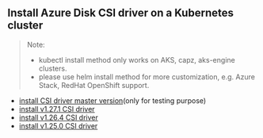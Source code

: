 ## Install Azure Disk CSI driver on a Kubernetes cluster
> Note: 
>  - kubectl install method only works on AKS, capz, aks-engine clusters.
>  - please use helm install method for more customization, e.g. Azure Stack, RedHat OpenShift support.
> 
 - [install CSI driver master version](./install-csi-driver-master.md)(only for testing purpose)
 - [install v1.27.1 CSI driver](./install-csi-driver-v1.27.1.md)
 - [install v1.26.4 CSI driver](./install-csi-driver-v1.26.4.md)
 - [install v1.25.0 CSI driver](./install-csi-driver-v1.25.0.md)
